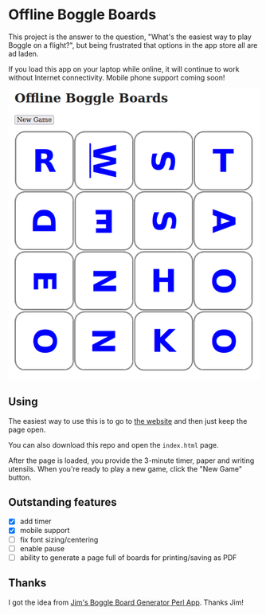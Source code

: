 # Offline Boggle Boards

This project is the answer to the question, "What's the easiest way to play Boggle on a flight?", but being frustrated that options in the app store all are ad laden.

If you load this app on your laptop while online, it will continue to work without Internet connectivity. Mobile phone support coming soon!


![Board Example](./offline.boggle.boards.png)

## Using

The easiest way to use this is to go to [the website](https://mrjones-plip.github.io/offline-boggle-boards/) and then just keep the page open.

You can also download this repo and open the `index.html` page.

After the page is loaded, you provide the 3-minute timer, paper and writing utensils.  When you're ready to play a new game, click the "New Game" button.

## Outstanding features

* [X] add timer
* [X] mobile support
* [ ] fix font sizing/centering
* [ ] enable pause
* [ ] ability to generate a page full of boards for printing/saving as PDF

## Thanks

I got the idea from [Jim's Boggle Board Generator Perl App](http://xuth.net/programming/bog_cgi/).  Thanks Jim!


